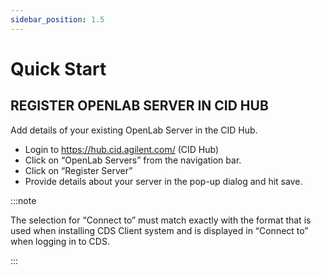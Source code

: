 ```yaml
---
sidebar_position: 1.5
---
```


# Quick Start

## REGISTER OPENLAB SERVER IN CID HUB
Add details of your existing OpenLab Server in the CID Hub.
- Login to https://hub.cid.agilent.com/ (CID Hub)
- Click on “OpenLab Servers” from the navigation bar.
- Click on “Register Server”
- Provide details about your server in the pop-up dialog and hit save.

:::note

The selection for “Connect to” must match exactly with the format that is used when installing CDS Client system and is displayed in “Connect to” when logging in to CDS.

:::

